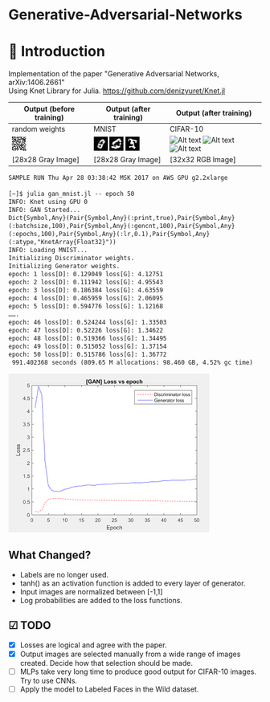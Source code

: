 # Generative-Adversarial-Networks

# 📓 Introduction
Implementation of the paper "Generative Adversarial Networks, arXiv:1406.2661"  
Using Knet Library for Julia. https://github.com/denizyuret/Knet.jl  


Output (before training) | Output (after training) | Output (after training)   
------------------------ | ----------------------- | -----------------------
random weights | MNIST | CIFAR-10    
 ![Alt text](/outputs/sampleoutput.png?raw=true "Sample Output") | ![Alt text](/outputs/sampleoutput280417_1.png?raw=true "Sample Output")  ![Alt text](/outputs/sampleoutput280417_2.png?raw=true "Sample Output")  ![Alt text](/outputs/sampleoutput280417_3.png?raw=true "Sample Output") | ![Alt text](/outputs/sampleoutput280417_4.png?raw=true "Sample Output") ![Alt text](/outputs/sampleoutput280417_5.png?raw=true "Sample Output") ![Alt text](/outputs/sampleoutput280417_6.png?raw=true "Sample Output") 
[28x28 Gray Image] | [28x28 Gray Image] | [32x32 RGB Image]


```
SAMPLE RUN Thu Apr 28 03:38:42 MSK 2017 on AWS GPU g2.2xlarge

[~]$ julia gan_mnist.jl -- epoch 50
INFO: Knet using GPU 0
INFO: GAN Started...
Dict{Symbol,Any}(Pair{Symbol,Any}(:print,true),Pair{Symbol,Any}(:batchsize,100),Pair{Symbol,Any}(:gencnt,100),Pair{Symbol,Any}(:epochs,100),Pair{Symbol,Any}(:lr,0.1),Pair{Symbol,Any}(:atype,"KnetArray{Float32}"))
INFO: Loading MNIST...
Initializing Discriminator weights.
Initializing Generator weights.
epoch: 1 loss[D]: 0.129049 loss[G]: 4.12751
epoch: 2 loss[D]: 0.111942 loss[G]: 4.95543
epoch: 3 loss[D]: 0.186384 loss[G]: 4.63559
epoch: 4 loss[D]: 0.465959 loss[G]: 2.06095
epoch: 5 loss[D]: 0.594776 loss[G]: 1.12168
…….
epoch: 46 loss[D]: 0.524244 loss[G]: 1.33503
epoch: 47 loss[D]: 0.52226 loss[G]: 1.34622
epoch: 48 loss[D]: 0.519366 loss[G]: 1.34495
epoch: 49 loss[D]: 0.515052 loss[G]: 1.37154
epoch: 50 loss[D]: 0.515786 loss[G]: 1.36772
 991.402368 seconds (809.65 M allocations: 98.460 GB, 4.52% gc time)

```
![Alt text](/outputs/sampleoutput280417_matlab.png?raw=true "Sample Output")


## What Changed?
- Labels are no longer used.
- tanh() as an activation function is added to every layer of generator.
- Input images are normalized between [-1,1]   
- Log probabilities are added to the loss functions. 

## ☑ TODO
- [X] Losses are logical and agree with the paper.
- [X] Output images are selected manually from a wide range of images created. Decide how that selection should be made.
- [ ] MLPs take very long time to produce good output for CIFAR-10 images. Try to use CNNs.   
- [ ] Apply the model to Labeled Faces in the Wild dataset.
